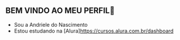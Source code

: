 ## BEM VINDO AO MEU PERFIL💙
- Sou a Andriele do Nascimento
- Estou estudando na [Alura]https://cursos.alura.com.br/dashboard
